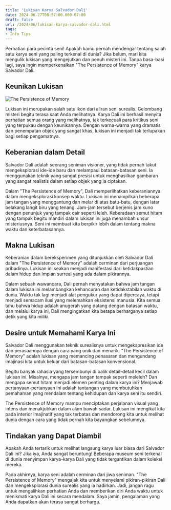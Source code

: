 ```yaml
---
title: 'Lukisan Karya Salvador Dali'
date: 2024-06-27T08:57:00.000-07:00
draft: false
url: /2024/06/lukisan-karya-salvador-dali.html
tags: 
- Info Tips
---
```


Perhatian para pecinta seni! Apakah kamu pernah mendengar tentang salah satu karya seni yang paling terkenal di dunia? Jika belum, mari kita mengulik lukisan yang mengejutkan dan penuh misteri ini. Tanpa basa-basi lagi, saya ingin memperkenalkan "The Persistence of Memory" karya Salvador Dali.

Keunikan Lukisan
----------------

![The Persistence of Memory](https://www.dictio.id/uploads/db3342/original/1X/d240b94a6a0d96d6d8f609791577f91c90ac6583.jpg)

Lukisan ini merupakan salah satu ikon dari aliran seni surealis. Gelombang misteri begitu terasa saat Anda melihatnya. Karya Dali ini berhasil menyita perhatian semua orang yang melihatnya, tak terkecuali para kritikus seni yang terpukau dengan keunikannya. Dengan warna-warna yang dramatis dan penempatan objek yang sangat khas, lukisan ini menjadi tak terlupakan bagi setiap pengamatnya.

Keberanian dalam Detail
-----------------------

Salvador Dali adalah seorang seniman visioner, yang tidak pernah takut mengeksplorasi ide-ide baru dan melampaui batasan-batasan seni. Ia menggunakan teknik yang sangat presisi untuk menghasilkan gambaran yang sangat realistis dalam setiap objek yang ia ciptakan.

Dalam "The Persistence of Memory", Dali memperlihatkan keberaniannya dalam mengeksplorasi konsep waktu. Lukisan ini menampilkan beberapa jam tangan yang menggantung dan melar di atas batu-batu, dengan latar belakang langit biru yang tenang. Jam-jam tersebut berjenis jam kuno dengan penunjuk yang tampak cair seperti leleh. Keberadaan semut hitam yang tampak begitu mandiri dalam lukisan ini juga menambah unsur misteriusnya. Seni ini membuat kita berpikir lebih dalam tentang makna waktu dan keterbatasannya.

Makna Lukisan
-------------

Keberanian dalam bereksperimen yang ditunjukkan oleh Salvador Dali dalam "The Persistence of Memory" adalah cerminan dari perjuangan pribadinya. Lukisan ini seakan menjadi manifestasi dari ketidakpastian dalam hidup dan impian surreal yang ada dalam pikirannya.

Dalam sebuah wawancara, Dali pernah menyatakan bahwa jam tangan dalam lukisan ini melambangkan kehancuran dan ketidakstabilan waktu di dunia. Waktu tak lagi menjadi alat pengukur yang dapat dipercaya, tetapi menjadi semacam ilusi yang melemahkan eksistensi manusia. Kita semua tahu bahwa hidup adalah anugerah yang datang dengan batasan waktu, dan melalui karya ini, Dali mengingatkan kita betapa berharganya setiap detik yang kita miliki.

Desire untuk Memahami Karya Ini
-------------------------------

Salvador Dali menggunakan teknik surealisnya untuk mengekspresikan ide dan perasaannya dengan cara yang unik dan menarik. "The Persistence of Memory" adalah lukisan yang memancing penasaran dan mengundang imajinasi kita untuk keluar dari batasan-batasan konvensional.

Begitu banyak rahasia yang tersembunyi di balik detail-detail kecil dalam lukisan ini. Misalnya, mengapa jam tangan tampak seperti meleleh? Dan mengapa semut hitam menjadi elemen penting dalam karya ini? Menjawab pertanyaan-pertanyaan ini adalah tantangan yang membutuhkan pemahaman yang mendalam tentang kehidupan dan karya seni itu sendiri.

The Persistence of Memory mampu menciptakan perjalanan visual yang intens dan menakjubkan dalam alam bawah sadar. Lukisan ini mengikat kita pada interior imajinatif yang tak terbatas dan mendorong kita untuk melihat dunia dengan cara yang tidak pernah kita bayangkan sebelumnya.

Tindakan yang Dapat Diambil
---------------------------

Apakah Anda tertarik untuk melihat langsung karya luar biasa dari Salvador Dali ini? Jika iya, Anda sangat beruntung! Beberapa museum seni terkenal di dunia menyimpan karya-karya Dali yang tidak tergantikan dalam koleksi mereka.

Pada akhirnya, karya seni adalah cerminan dari jiwa seniman. "The Persistence of Memory" mengajak kita untuk menyelami pikiran-pikiran Dali dan mengeksplorasi dunia surealis yang ia hadirkan. Jadi, jangan ragu untuk mengalihkan perhatian Anda dan memberikan diri Anda waktu untuk menikmati karya Dali ini secara mendalam. Saya jamin, pengalaman yang Anda dapatkan akan terasa sangat berharga.